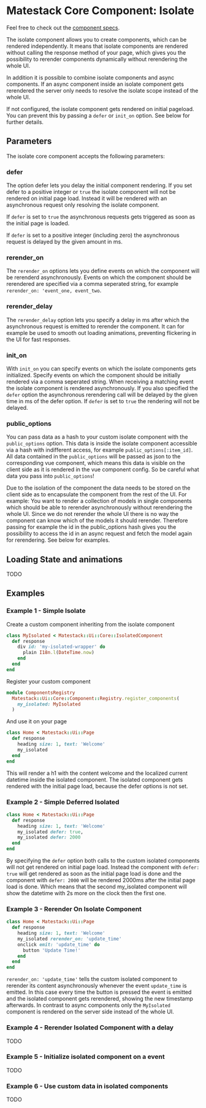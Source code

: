 # Matestack Core Component: Isolate

Feel free to check out the [component specs](/spec/usage/components/dynamic/isolate).

The isolate component allows you to create components, which can be rendered independently. It means that isolate components are rendered without calling the response method of your page, which gives you the possibility to rerender components dynamically without rerendering the whole UI. 

In addition it is possible to combine isolate components and async components. If an async component inside an isolate component gets rerendered the server only needs to resolve the isolate scope instead of the whole UI.

If not configured, the isolate component gets rendered on initial pageload. You can prevent this by passing a `defer` or `init_on` option. See below for further details.

## Parameters

The isolate core component accepts the following parameters:

### defer

The option defer lets you delay the initial component rendering. If you set defer to a positive integer or `true` the isolate component will not be rendered on initial page load. Instead it will be rendered with an asynchronous request only resolving the isolate component.

If `defer` is set to `true` the asynchronous requests gets triggered as soon as the initial page is loaded.

If `defer` is set to a positive integer (including zero) the asynchronous request is delayed by the given amount in ms.

### rerender_on

The `rerender_on` options lets you define events on which the component will be rerenderd asynchronously. Events on which the component should be rerendered are specified via a comma seperated string, for example `rerender_on: 'event_one, event_two`. 

### rerender_delay

The `rerender_delay` option lets you specify a delay in ms after which the asynchronous request is emitted to rerender the component. It can for example be used to smooth out loading animations, preventing flickering in the UI for fast responses.

### init_on

With `init_on` you can specify events on which the isolate components gets initialized. Specify events on which the component should be initially rendered via a comma seperated string. When receiving a matching event the isolate component is rendered asynchronously. If you also specified the `defer` option the asynchronous rerendering call will be delayed by the given time in ms of the defer option. If `defer` is set to `true` the rendering will not be delayed.  

### public_options

You can pass data as a hash to your custom isolate component with the `public_options` option. This data is inside the isolate component accessible via a hash with indifferent access, for example `public_options[:item_id]`. All data contained in the `public_options` will be passed as json to the corresponding vue component, which means this data is visible on the client side as it is rendered in the vue component config. So be careful what data you pass into `public_options`!

Due to the isolation of the component the data needs to be stored on the client side as to encapsulate the component from the rest of the UI. 
For example: You want to render a collection of models in single components which should be able to rerender asynchronously without rerendering the whole UI. Since we do not rerender the whole UI there is no way the component can know which of the models it should rerender. Therefore passing for example the id in the public_options hash gives you the possibility to access the id in an async request and fetch the model again for rerendering. See below for examples. 

## Loading State and animations

TODO

## Examples

### Example 1 - Simple Isolate

Create a custom component inheriting from the isolate component

```ruby
class MyIsolated < Matestack::Ui::Core::IsolatedComponent
  def response
    div id: 'my-isolated-wrapper' do
      plain I18n.l(DateTime.now)
    end
  end
end
```
Register your custom component
```ruby
module ComponentsRegistry
  Matestack::Ui::Core::Component::Registry.register_components(
    my_isolated: MyIsolated
  )
```
And use it on your page
```ruby
class Home < Matestack::Ui::Page
  def response
    heading size: 1, text: 'Welcome'
    my_isolated
  end
end
```

This will render a h1 with the content welcome and the localized current datetime inside the isolated component. The isolated component gets rendered with the initial page load, because the defer options is not set.

### Example 2 - Simple Deferred Isolated
```ruby
class Home < Matestack::Ui::Page
  def response
    heading size: 1, text: 'Welcome'
    my_isolated defer: true,
    my_isolated defer: 2000
  end
end
```

By specifying the `defer` option both calls to the custom isolated components will not get rendered on initial page load. Instead the component with `defer: true` will get rendered as soon as the initial page load is done and the component with `defer: 2000` will be rendered 2000ms after the initial page load is done. Which means that the second my_isolated component will show the datetime with 2s more on the clock then the first one.

### Example 3 - Rerender On Isolate Component

```ruby
class Home < Matestack::Ui::Page
  def response
    heading size: 1, text: 'Welcome'
    my_isolated rerender_on: 'update_time'
    onclick emit: 'update_time' do
      button 'Update Time!'
    end
  end
end
```

`rerender_on: 'update_time'` tells the custom isolated component to rerender its content asynchronously whenever the event `update_time` is emitted. In this case every time the button is pressed the event is emitted and the isolated component gets rerendered, showing the new timestamp afterwards. In contrast to async components only the `MyIsolated` component is rendered on the server side instead of the whole UI.

### Example 4 - Rerender Isolated Component with a delay

TODO

### Example 5 - Initialize isolated component on a event

TODO

### Example 6 - Use custom data in isolated components

TODO